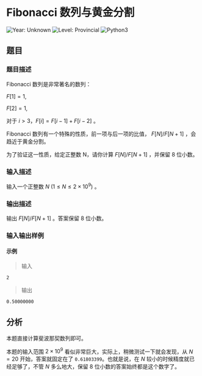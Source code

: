 # Fibonacci 数列与黄金分割

![Year: Unknown](https://img.shields.io/badge/Year-2019-white)
![Level: Provincial](https://img.shields.io/badge/Level-Provincial-blue)
![Python3](https://img.shields.io/badge/Python3-AC-green)

## 题目

### 题目描述

Fibonacci 数列是非常著名的数列：

$F[1] = 1$,

$F[2] = 1$,

对于 $i > 3，F[i] = F[i−1] + F[i−2]$ 。

Fibonacci 数列有一个特殊的性质，前一项与后一项的比值， $F[N]/F[N + 1]$ ，会趋近于黄金分割。

为了验证这一性质，给定正整数 N，请你计算 $F[N]/F[N + 1]$ ，并保留 8 位小数。

### 输入描述

输入一个正整数 $N\ (1 \leq  N  \leq 2 \times 10^9)$ 。

### 输出描述

输出 $F[N]/F[N + 1]$ 。答案保留 8 位小数。

### 输入输出样例

#### 示例

> 输入

```txt
2
```

> 输出

```txt
0.50000000
```

## 分析

本题直接计算斐波那契数列即可。

本题的输入范围 $2 \times 10^9$ 看似非常巨大，实际上，稍微测试一下就会发现，从 $N = 20$ 开始，答案就固定在了 `0.61803399`。也就是说，在 $N$ 较小的时候精度就已经足够了，不管 $N$ 多么地大，保留 8 位小数的答案始终都是这个数字了。
